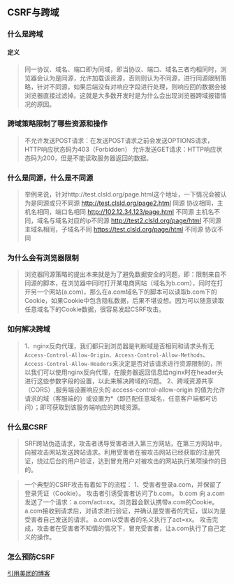 ## CSRF与跨域

### 什么是跨域

#### 定义
>同一协议、域名、端口即为同域，即当协议、端口、域名三者均相同时，浏览器会认为是同源，允许加载该资源，否则则认为不同源，进行同源限制策略，针对不同源，如果后端没有对响应字段进行处理，则响应回的数据会被浏览器直接过滤掉。这就是大多数开发时是为什么会出现浏览器跨域报错情况的原因。

### 跨域策略限制了哪些资源和操作
>不允许发送POST请求：在发送POST请求之前会发送OPTIONS请求，HTTP响应状态码为403（Forbidden）
>允许发送GET请求：HTTP响应状态码为200，但是不能读取服务器返回的数据。

### 什么是同源，什么是不同源
>举例来说，针对http://test.clsld.org/page.html这个地址，一下情况会被认为是同源或只不同源
>http://test.clsld.org/page2.html 同源 协议相同，主机名相同，端口名相同
>http://102.12.34.123/page.html 不同源 主机名不同，域名与域名对应的ip不同源
>http://test2.clsld.org/page/html 不同源 主域名相同，子域名不同
>https://test.clsld.org/page/html 不同源 协议不同

### 为什么会有浏览器限制
>浏览器同源策略的提出本来就是为了避免数据安全的问题，即：限制来自不同源的脚本，在浏览器中同时打开某电商网站（域名为b.com），同时在打开另一个网站(a.com)，那么在a.com域名下的脚本可以读取b.com下的Cookie，如果Cookie中包含隐私数据，后果不堪设想。因为可以随意读取任意域名下的Cookie数据，很容易发起CSRF攻击。

### 如何解决跨域
>1、nginx反向代理，我们都只到浏览器是判断域是否相同和请求头有无`Access-Control-Allow-Origin`、`Access-Control-Allow-Methods`、`Access-Control-Allow-Headers`来决定是否对该请求进行资源限制的，所以我们可以使用nginx反向代理，在服务器返回信息给nginx时在header头进行这些参数字段的设置，以此来解决跨域的问题。
>2、跨域资源共享（CORS）,服务端设置响应头的 access-control-allow-origin 的值为允许请求的域（客服端的）或设置为*（即匹配任意域名，任意客户端都可访问）；即可获取到该服务端响应的跨域资源。

### 什么是CSRF
>SRF跨站伪造请求，攻击者诱导受害者进入第三方网站，在第三方网站中，向被攻击网站发送跨站请求。利用受害者在被攻击网站已经获取的注册凭证，绕过后台的用户验证，达到冒充用户对被攻击的网站执行某项操作的目的。

>一个典型的CSRF攻击有着如下的流程：
>1、受害者登录a.com，并保留了登录凭证（Cookie）。
>攻击者引诱受害者访问了b.com。
>b.com 向 a.com 发送了一个请求：a.com/act=xx。浏览器会默认携带a.com的Cookie。
>a.com接收到请求后，对请求进行验证，并确认是受害者的凭证，误以为是受害者自己发送的请求。
>a.com以受害者的名义执行了act=xx。
>攻击完成，攻击者在受害者不知情的情况下，冒充受害者，让a.com执行了自己定义的操作。

### 怎么预防CSRF

[引用美团的博客](https://tech.meituan.com/2018/10/11/fe-security-csrf.html)
